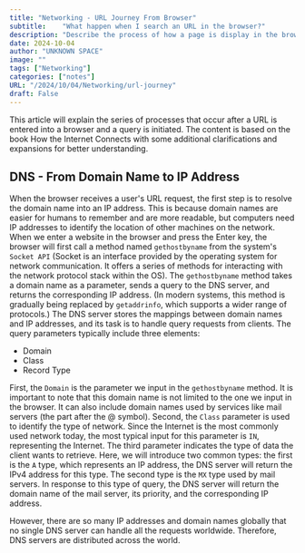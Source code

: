 ```yaml
---
title: "Networking - URL Journey From Browser"
subtitle:    "What happen when I search an URL in the browser?"
description: "Describe the process of how a page is display in the browser"
date: 2024-10-04
author: "UNKNOWN SPACE"
image: ""
tags: ["Networking"]
categories: ["notes"]
URL: "/2024/10/04/Networking/url-journey"
draft: False
---
```


This article will explain the series of processes that occur after a URL is entered 
into a browser and a query is initiated. The content is based on the book How the 
Internet Connects with some additional clarifications and expansions for better 
understanding.

## DNS - From Domain Name to IP Address
When the browser receives a user's URL request, the first step is to resolve the domain 
name into an IP address. This is because domain names are easier for humans to remember 
and are more readable, but computers need IP addresses to identify the location of 
other machines on the network. When we enter a website in the browser and press the 
Enter key, the browser will first call a method named `gethostbyname` from the system's 
`Socket API` (Socket is an interface provided by the operating system for network 
communication. It offers a series of methods for interacting with the network protocol 
stack within the OS). The `gethostbyname` method takes a domain name as a parameter, 
sends a query to the DNS server, and returns the corresponding IP address. (In modern 
systems, this method is gradually being replaced by `getaddrinfo`, which supports a 
wider range of protocols.) The DNS server stores the mappings between domain names 
and IP addresses, and its task is to handle query requests from clients. The query 
parameters typically include three elements:
- Domain
- Class
- Record Type

First, the `Domain` is the parameter we input in the `gethostbyname` method. It is 
important to note that this domain name is not limited to the one we input in the 
browser. It can also include domain names used by services like mail servers (the part 
after the @ symbol). Second, the `Class` parameter is used to identify the type of 
network. Since the Internet is the most commonly used network today, the most typical 
input for this parameter is `IN`, representing the Internet. The third parameter 
indicates the type of data the client wants to retrieve. Here, we will introduce two 
common types: the first is the `A` type, which represents an IP address, the DNS server 
will return the IPv4 address for this type. The second type is the `MX` type used by 
mail servers. In response to this type of query, the DNS server will return the domain 
name of the mail server, its priority, and the corresponding IP address.

However, there are so many IP addresses and domain names globally that no single DNS 
server can handle all the requests worldwide. Therefore, DNS servers are distributed 
across the world.